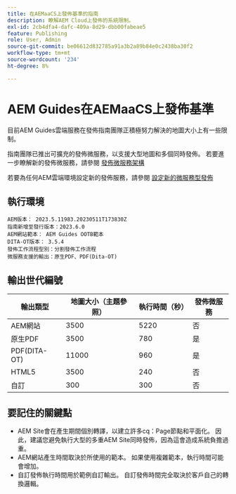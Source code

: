 ```yaml
---
title: 在AEMaaCS上發佈基準的指南
description: 瞭解AEM Cloud上發佈的系統限制。
exl-id: 2cb4dfa4-dafc-409a-8d29-dbb00fabeae5
feature: Publishing
role: User, Admin
source-git-commit: be06612d832785a91a3b2a89b84e0c2438ba30f2
workflow-type: tm+mt
source-wordcount: '234'
ht-degree: 8%

---
```


# AEM Guides在AEMaaCS上發佈基準

目前AEM Guides雲端服務在發佈指南團隊正積極努力解決的地圖大小上有一些限制。

指南團隊已推出可擴充的發佈微服務，以支援大型地圖和多個同時發佈。 若要進一步瞭解新的發佈微服務，請參閱 [發佈微服務架構](publish-microservice-architecture-and-performance.md)

若要為任何AEM雲端環境設定新的發佈服務，請參閱 [設定新的微服務型發佈](configure-microservices.md)


## 執行環境

    AEM版本： 2023.5.11983.20230511T173830Z
    指南新增至發行版本：2023.6.0
    AEM網站範本： AEM Guides OOTB範本
    DITA-OT版本： 3.5.4
    發佈工作流程型別：分割發佈工作流程
    微服務支援的輸出：原生PDF、PDF(Dita-OT)

## 輸出世代編號

| 輸出類型 | 地圖大小（主題參照） | 執行時間（秒） | 發佈微服務 |
|---------------|------------------------------|----------------------------|-----------------------|
| AEM網站 | 3500 | 5220 | 否 |
| 原生PDF | 3500 | 780 | 是 |
| PDF(DITA-OT) | 11000 | 960 | 是 |
| HTML5 | 3500 | 240 | 否 |
| 自訂 | 300 | 300 | 否 |

## 要記住的關鍵點

- AEM Site會在產生期間個別轉譯，以建立許多cq：Page節點和平面化。 因此，建議您避免執行大型的多重AEM Site同時發佈，因為這會造成系統負擔過重。
- AEM網站產生時間取決於所使用的範本。 如果使用複雜範本，執行時間可能會增加。
- 自訂發佈執行時間用於範例自訂輸出。 自訂發佈時間完全取決於客戶自己的轉換邏輯。
